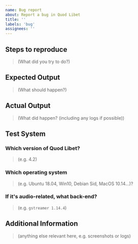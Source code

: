 ```yaml
---
name: Bug report
about: Report a bug in Quod Libet
title: ''
labels: 'bug'
assignees: ''
---
```


Steps to reproduce
------------------

> (What did you try to do?)


Expected Output
---------------

> (What should happen?)


Actual Output
-------------

> (What did happen? (including any logs if possible))


Test System
-----------

### Which version of Quod Libet?
> (e.g. 4.2)

### Which operating system 
> (e.g. Ubuntu 18.04, Win10, Debian Sid, MacOS 10.14...)?


### If it's audio-related, what back-end?
> (e.g. `gstreamer 1.14.4`)


Additional Information
----------------------

> (anything else relevant here, e.g. screenshots or logs)
